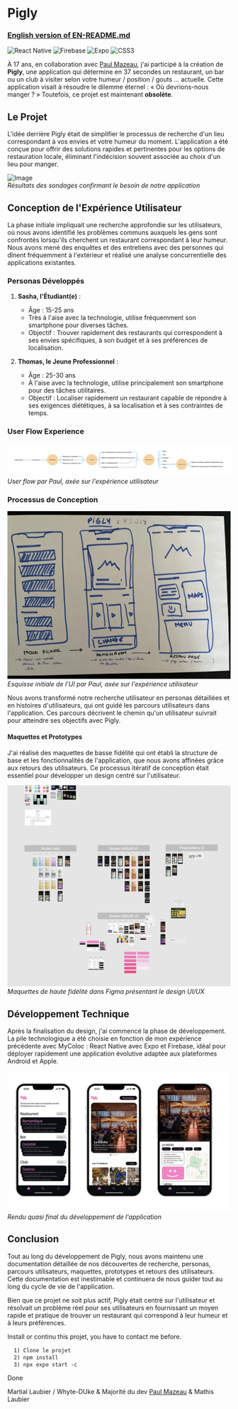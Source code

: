 # Pigly

### [English version of EN-README.md](https://github.com/Martial4034/Pigly/blob/main/EN-README.md)

![React Native](https://img.shields.io/badge/react_native-%2320232a.svg?style=for-the-badge&logo=react&logoColor=%2361DAFB) ![Firebase](https://img.shields.io/badge/firebase-%23039BE5.svg?style=for-the-badge&logo=firebase) ![Expo](https://img.shields.io/badge/expo-1C1E24?style=for-the-badge&logo=expo&logoColor=#D04A37) ![CSS3](https://img.shields.io/badge/css3-%231572B6.svg?style=for-the-badge&logo=css3&logoColor=white)

À 17 ans, 
   en collaboration avec [Paul Mazeau](https://www.paulmazeau.com/), j'ai participé à la création de **Pigly**, une application qui détermine en 37 secondes un restaurant, un bar ou un club à visiter selon votre humeur / position / gouts ... actuelle. 
Cette application visait à résoudre le dilemme éternel :
   « Où devrions-nous manger ? » 
Toutefois, ce projet est maintenant **obsolète**.

## Le Projet
L'idée derrière Pigly était de simplifier le processus de recherche d'un lieu correspondant à vos envies et votre humeur du moment. L'application a été conçue pour offrir des solutions rapides et pertinentes pour les options de restauration locale, éliminant l'indécision souvent associée au choix d'un lieu pour manger.

![Image](https://i.imgur.com/utrFNYD.png)  
*Résultats des sondages confirmant le besoin de notre application*

## Conception de l'Expérience Utilisateur
La phase initiale impliquait une recherche approfondie sur les utilisateurs, où nous avons identifié les problèmes communs auxquels les gens sont confrontés lorsqu'ils cherchent un restaurant correspondant à leur humeur. Nous avons mené des enquêtes et des entretiens avec des personnes qui dînent fréquemment à l'extérieur et réalisé une analyse concurrentielle des applications existantes.

### Personas Développés
1. **Sasha, l'Étudiant(e)** :
   - Âge : 15-25 ans
   - Très à l'aise avec la technologie, utilise fréquemment son smartphone pour diverses tâches.
   - Objectif : Trouver rapidement des restaurants qui correspondent à ses envies spécifiques, à son budget et à ses préférences de localisation.

2. **Thomas, le Jeune Professionnel** :
   - Âge : 25-30 ans
   - À l'aise avec la technologie, utilise principalement son smartphone pour des tâches utilitaires.
   - Objectif : Localiser rapidement un restaurant capable de répondre à ses exigences diététiques, à sa localisation et à ses contraintes de temps.
     
### User Flow Experience

![Esquisse de Paul](https://raw.githubusercontent.com/Martial4034/Pigly/main/assets/preview3.webp)
*User flow par Paul, axée sur l'expérience utilisateur*


### Processus de Conception

![Esquisse de Paul](https://raw.githubusercontent.com/Martial4034/Pigly/main/assets/preview4.webp)
*Esquisse initiale de l'UI par Paul, axée sur l'expérience utilisateur*

Nous avons transformé notre recherche utilisateur en personas détaillées et en histoires d'utilisateurs, qui ont guidé les parcours utilisateurs dans l'application. Ces parcours décrivent le chemin qu'un utilisateur suivrait pour atteindre ses objectifs avec Pigly.

#### Maquettes et Prototypes

J'ai réalisé des maquettes de basse fidélité qui ont établi la structure de base et les fonctionnalités de l'application, que nous avons affinées grâce aux retours des utilisateurs. Ce processus itératif de conception était essentiel pour développer un design centré sur l'utilisateur.

![Prototype Figma](https://raw.githubusercontent.com/Martial4034/Pigly/main/assets/preview5.webp)
*Maquettes de haute fidélité dans Figma présentant le design UI/UX*

## Développement Technique

Après la finalisation du design, j'ai commencé la phase de développement. La pile technologique a été choisie en fonction de mon expérience précédente avec MyColoc : React Native avec Expo et Firebase, idéal pour déployer rapidement une application évolutive adaptée aux plateformes Android et Apple.

![Rendu du Développement](https://raw.githubusercontent.com/Martial4034/Pigly/main/assets/preview1.png)
*Rendu quasi final du développement de l'application*

## Conclusion

Tout au long du développement de Pigly, nous avons maintenu une documentation détaillée de nos découvertes de recherche, personas, parcours utilisateurs, maquettes, prototypes et retours des utilisateurs. Cette documentation est inestimable et continuera de nous guider tout au long du cycle de vie de l'application.

Bien que ce projet ne soit plus actif, Pigly était centré sur l'utilisateur et résolvait un problème réel pour ses utilisateurs en fournissant un moyen rapide et pratique de trouver un restaurant qui correspond à leur humeur et à leurs préférences.

Install or continu this projet, you have to contact me before.
```
  1) Clone le projet
  2) npm install
  3) npx expo start -c
```
Done

Martial Laubier / Whyte-DUke & Majorité du dev [Paul Mazeau](https://www.paulmazeau.com/) &  Mathis Laubier
